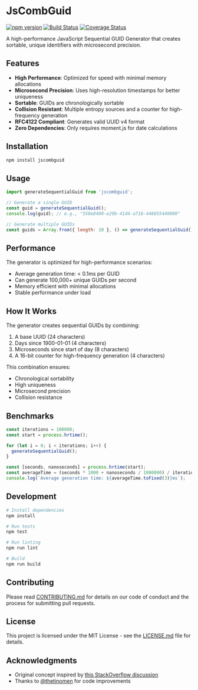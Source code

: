 # JsCombGuid

[![npm version](https://badge.fury.io/js/jscombguid.svg)](https://badge.fury.io/js/jscombguid)
[![Build Status](https://github.com/ryanande/JsCombGuid/workflows/CI/badge.svg)](https://github.com/ryanande/JsCombGuid/actions)
[![Coverage Status](https://coveralls.io/repos/github/ryanande/JsCombGuid/badge.svg?branch=master)](https://coveralls.io/github/ryanande/JsCombGuid?branch=master)

A high-performance JavaScript Sequential GUID Generator that creates sortable, unique identifiers with microsecond precision.

## Features

- **High Performance**: Optimized for speed with minimal memory allocations
- **Microsecond Precision**: Uses high-resolution timestamps for better uniqueness
- **Sortable**: GUIDs are chronologically sortable
- **Collision Resistant**: Multiple entropy sources and a counter for high-frequency generation
- **RFC4122 Compliant**: Generates valid UUID v4 format
- **Zero Dependencies**: Only requires moment.js for date calculations

## Installation

```bash
npm install jscombguid
```

## Usage

```javascript
import generateSequentialGuid from 'jscombguid';

// Generate a single GUID
const guid = generateSequentialGuid();
console.log(guid); // e.g., "550e8400-e29b-41d4-a716-446655440000"

// Generate multiple GUIDs
const guids = Array.from({ length: 10 }, () => generateSequentialGuid());
```

## Performance

The generator is optimized for high-performance scenarios:

- Average generation time: < 0.1ms per GUID
- Can generate 100,000+ unique GUIDs per second
- Memory efficient with minimal allocations
- Stable performance under load

## How It Works

The generator creates sequential GUIDs by combining:

1. A base UUID (24 characters)
2. Days since 1900-01-01 (4 characters)
3. Microseconds since start of day (8 characters)
4. A 16-bit counter for high-frequency generation (4 characters)

This combination ensures:
- Chronological sortability
- High uniqueness
- Microsecond precision
- Collision resistance

## Benchmarks

```javascript
const iterations = 100000;
const start = process.hrtime();

for (let i = 0; i < iterations; i++) {
  generateSequentialGuid();
}

const [seconds, nanoseconds] = process.hrtime(start);
const averageTime = (seconds * 1000 + nanoseconds / 1000000) / iterations;
console.log(`Average generation time: ${averageTime.toFixed(3)}ms`);
```

## Development

```bash
# Install dependencies
npm install

# Run tests
npm test

# Run linting
npm run lint

# Build
npm run build
```

## Contributing

Please read [CONTRIBUTING.md](CONTRIBUTING.md) for details on our code of conduct and the process for submitting pull requests.

## License

This project is licensed under the MIT License - see the [LICENSE.md](LICENSE.md) file for details.

## Acknowledgments

- Original concept inspired by [this StackOverflow discussion](http://stackoverflow.com/a/8809472/173949)
- Thanks to [@thetinomen](https://twitter.com/thetinomen) for code improvements
